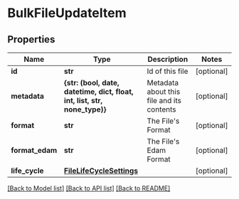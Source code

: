 # BulkFileUpdateItem


## Properties
Name | Type | Description | Notes
------------ | ------------- | ------------- | -------------
**id** | **str** | Id of this file | [optional] 
**metadata** | **{str: (bool, date, datetime, dict, float, int, list, str, none_type)}** | Metadata about this file and its contents | [optional] 
**format** | **str** | The File&#39;s Format | [optional] 
**format_edam** | **str** | The File&#39;s Edam Format | [optional] 
**life_cycle** | [**FileLifeCycleSettings**](FileLifeCycleSettings.md) |  | [optional] 

[[Back to Model list]](../README.md#documentation-for-models) [[Back to API list]](../README.md#documentation-for-api-endpoints) [[Back to README]](../README.md)



